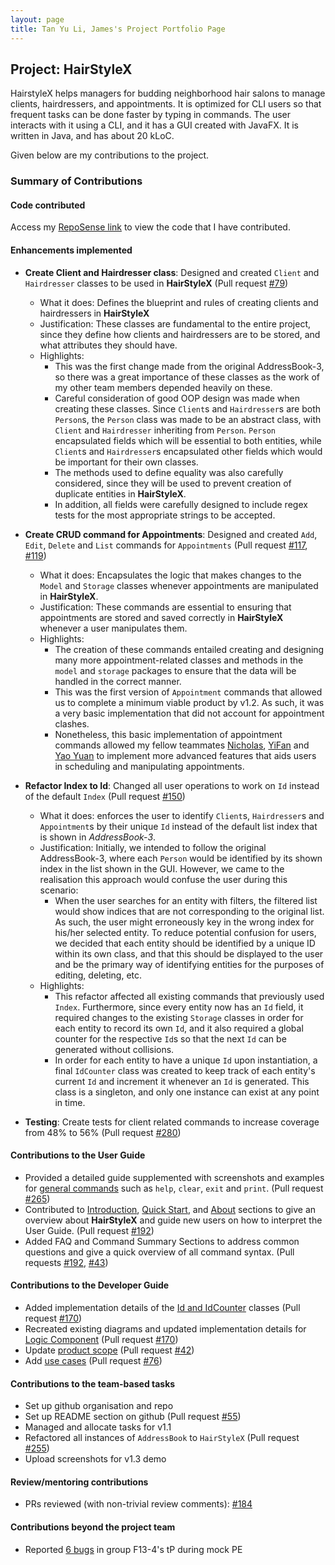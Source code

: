 ```yaml
---
layout: page
title: Tan Yu Li, James's Project Portfolio Page
---
```


## Project: HairStyleX

HairstyleX helps managers for budding neighborhood hair salons to manage clients, hairdressers, and appointments. It is optimized for CLI users so that frequent tasks can be done faster by typing in commands. The user interacts with it using a CLI, and it has a GUI created with JavaFX. It is written in Java, and has about 20 kLoC.

Given below are my contributions to the project.

### Summary of Contributions

#### Code contributed

Access my [RepoSense link](https://nus-cs2103-ay2021s1.github.io/tp-dashboard/#breakdown=true&search=iamjamestan&sort=groupTitle&sortWithin=title&since=2020-08-14&timeframe=commit&mergegroup=&groupSelect=groupByRepos&checkedFileTypes=docs~functional-code~test-code~other) to view the code that I have contributed.

#### Enhancements implemented
        
* **Create Client and Hairdresser class**: Designed and created `Client` and `Hairdresser` classes to be used in **HairStyleX** (Pull request [\#79](https://github.com/AY2021S1-CS2103T-T15-1/tp/pull/79))
    * What it does: Defines the blueprint and rules of creating clients and hairdressers in **HairStyleX**
    * Justification: These classes are fundamental to the entire project, since they define how clients and hairdressers are to be stored, and what attributes they should have.
    * Highlights:
        * This was the first change made from the original AddressBook-3, so there was a great importance of these classes as the work of my other team members depended heavily on these.
        * Careful consideration of good OOP design was made when creating these classes. Since `Client`s and `Hairdresser`s are both `Person`s, the `Person` class was made to be an abstract class, with `Client` and `Hairdresser` inheriting from `Person`. `Person` encapsulated fields which will be essential to both entities, while `Client`s and `Hairdresser`s encapsulated other fields which would be important for their own classes.
        * The methods used to define equality was also carefully considered, since they will be used to prevent creation of duplicate entities in **HairStyleX**.
        * In addition, all fields were carefully designed to include regex tests for the most appropriate strings to be accepted.
        
* **Create CRUD command for Appointments**: Designed and created `Add`, `Edit`, `Delete` and `List` commands for `Appointments` (Pull request [\#117](https://github.com/AY2021S1-CS2103T-T15-1/tp/pull/117), [\#119](https://github.com/AY2021S1-CS2103T-T15-1/tp/pull/119))
    * What it does: Encapsulates the logic that makes changes to the `Model` and `Storage` classes whenever appointments are manipulated in **HairStyleX**.
    * Justification: These commands are essential to ensuring that appointments are stored and saved correctly in **HairStyleX** whenever a user manipulates them.
    * Highlights:
        * The creation of these commands entailed creating and designing many more appointment-related classes and methods in the `model` and `storage` packages to ensure that the data will be handled in the correct manner.
        * This was the first version of `Appointment` commands that allowed us to complete a minimum viable product by v1.2. As such, it was a very basic implementation that did not account for appointment clashes.
        * Nonetheless, this basic implementation of appointment commands allowed my fellow teammates [Nicholas](https://ay2021s1-cs2103t-t15-1.github.io/tp/team/nicktohzyu.html), [YiFan](https://ay2021s1-cs2103t-t15-1.github.io/tp/team/theyifan.html) and [Yao Yuan](https://ay2021s1-cs2103t-t15-1.github.io/tp/team/ya0-yuan.html) to implement more advanced features that aids users in scheduling and manipulating appointments.
        
* **Refactor Index to Id**: Changed all user operations to work on `Id` instead of the default `Index` (Pull request [\#150](https://github.com/AY2021S1-CS2103T-T15-1/tp/pull/150))
    * What it does: enforces the user to identify `Client`s, `Hairdresser`s and `Appointment`s by their unique `Id` instead of the default list index that is shown in *AddressBook-3*.
    * Justification: Initially, we intended to follow the original AddressBook-3, where each `Person` would be identified by its shown index in the list shown in the GUI. However, we came to the realisation this approach would confuse the user during this scenario:
        * When the user searches for an entity with filters, the filtered list would show indices that are not corresponding to the original list. As such, the user might erroneously key in the wrong index for his/her selected entity. To reduce potential confusion for users, we decided that each entity should be identified by a unique ID within its own class, and that this should be displayed to the user and be the primary way of identifying entities for the purposes of editing, deleting, etc.
    * Highlights: 
        * This refactor affected all existing commands that previously used `Index`. Furthermore, since every entity now has an `Id` field, it required changes to the existing `Storage` classes in order for each entity to record its own `Id`, and it also required a global counter for the respective `Id`s so that the next `Id` can be generated without collisions.
        * In order for each entity to have a unique `Id` upon instantiation, a final `IdCounter` class was created to keep track of each entity's current `Id` and increment it whenever an `Id` is generated. This class is a singleton, and only one instance can exist at any point in time.
        
* **Testing**: Create tests for client related commands to increase coverage from 48% to 56% (Pull request [\#280](https://github.com/AY2021S1-CS2103T-T15-1/tp/pull/280))

#### Contributions to the User Guide

* Provided a detailed guide supplemented with screenshots and examples for [general commands](https://ay2021s1-cs2103t-t15-1.github.io/tp/UserGuide.html#41-general-commands) such as `help`, `clear`, `exit` and `print`. (Pull request [\#265](https://github.com/AY2021S1-CS2103T-T15-1/tp/pull/265))
* Contributed to [Introduction](https://ay2021s1-cs2103t-t15-1.github.io/tp/UserGuide.html#1-introduction), [Quick Start](https://ay2021s1-cs2103t-t15-1.github.io/tp/UserGuide.html#2-quick-start), and [About](https://ay2021s1-cs2103t-t15-1.github.io/tp/UserGuide.html#3-about) sections to give an overview about **HairStyleX** and guide new users on how to interpret the User Guide. (Pull request [\#192](https://github.com/AY2021S1-CS2103T-T15-1/tp/pull/192))
* Added FAQ and Command Summary Sections to address common questions and give a quick overview of all command syntax. (Pull requests [\#192](https://github.com/AY2021S1-CS2103T-T15-1/tp/pull/192), [\#43](https://github.com/AY2021S1-CS2103T-T15-1/tp/pull/43))

#### Contributions to the Developer Guide

* Added implementation details of the [Id and IdCounter](https://ay2021s1-cs2103t-t15-1.github.io/tp/DeveloperGuide.html#id-and-id-counter) classes (Pull request [\#170](https://github.com/AY2021S1-CS2103T-T15-1/tp/pull/170))
* Recreated existing diagrams and updated implementation details for [Logic Component](https://ay2021s1-cs2103t-t15-1.github.io/tp/DeveloperGuide.html#logic-component) (Pull request [\#170](https://github.com/AY2021S1-CS2103T-T15-1/tp/pull/170))
* Update [product scope](https://ay2021s1-cs2103t-t15-1.github.io/tp/DeveloperGuide.html#product-scope) (Pull request [\#42](https://github.com/AY2021S1-CS2103T-T15-1/tp/pull/42))
* Add [use cases](https://ay2021s1-cs2103t-t15-1.github.io/tp/DeveloperGuide.html#use-cases-1) (Pull request [\#76](https://github.com/AY2021S1-CS2103T-T15-1/tp/pull/76))

#### Contributions to the team-based tasks

* Set up github organisation and repo
* Set up README section on github (Pull request [\#55](https://github.com/AY2021S1-CS2103T-T15-1/tp/pull/55))
* Managed and allocate tasks for v1.1
* Refactored all instances of `AddressBook` to `HairStyleX` (Pull request [\#255](https://github.com/AY2021S1-CS2103T-T15-1/tp/pull/255))
* Upload screenshots for v1.3 demo

#### Review/mentoring contributions

* PRs reviewed (with non-trivial review comments): [\#184](https://github.com/AY2021S1-CS2103T-T15-1/tp/pull/184)

#### Contributions beyond the project team

* Reported [6 bugs](https://github.com/iamjamestan/ped/issues) in group F13-4's tP during mock PE
